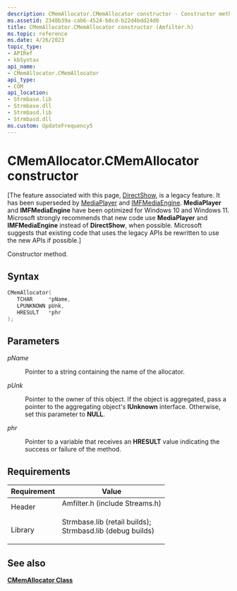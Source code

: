 ```yaml
---
description: CMemAllocator.CMemAllocator constructor - Constructor method.
ms.assetid: 2340b39a-cab6-4524-b8cd-b22d4bdd24d0
title: CMemAllocator.CMemAllocator constructor (Amfilter.h)
ms.topic: reference
ms.date: 4/26/2023
topic_type: 
- APIRef
- kbSyntax
api_name: 
- CMemAllocator.CMemAllocator
api_type: 
- COM
api_location: 
- Strmbase.lib
- Strmbase.dll
- Strmbasd.lib
- Strmbasd.dll
ms.custom: UpdateFrequency5
---
```


# CMemAllocator.CMemAllocator constructor

\[The feature associated with this page, [DirectShow](/windows/win32/directshow/directshow), is a legacy feature. It has been superseded by [MediaPlayer](/uwp/api/Windows.Media.Playback.MediaPlayer) and [IMFMediaEngine](/windows/win32/api/mfmediaengine/nn-mfmediaengine-imfmediaengine). **MediaPlayer** and **IMFMediaEngine** have been optimized for Windows 10 and Windows 11. Microsoft strongly recommends that new code use **MediaPlayer** and **IMFMediaEngine** instead of **DirectShow**, when possible. Microsoft suggests that existing code that uses the legacy APIs be rewritten to use the new APIs if possible.\]

Constructor method.

## Syntax


```C++
CMemAllocator(
   TCHAR     *pName,
   LPUNKNOWN pUnk,
   HRESULT   *phr
);
```



## Parameters

<dl> <dt>

*pName* 
</dt> <dd>

Pointer to a string containing the name of the allocator.

</dd> <dt>

*pUnk* 
</dt> <dd>

Pointer to the owner of this object. If the object is aggregated, pass a pointer to the aggregating object's **IUnknown** interface. Otherwise, set this parameter to **NULL**.

</dd> <dt>

*phr* 
</dt> <dd>

Pointer to a variable that receives an **HRESULT** value indicating the success or failure of the method.

</dd> </dl>

## Requirements



| Requirement | Value |
|--------------------|--------------------------------------------------------------------------------------------------------------------------------------------------------------------------------------------|
| Header<br/>  | <dl> <dt>Amfilter.h (include Streams.h)</dt> </dl>                                                                                  |
| Library<br/> | <dl> <dt>Strmbase.lib (retail builds); </dt> <dt>Strmbasd.lib (debug builds)</dt> </dl> |



## See also

<dl> <dt>

[**CMemAllocator Class**](cmemallocator.md)
</dt> </dl>

 

 




